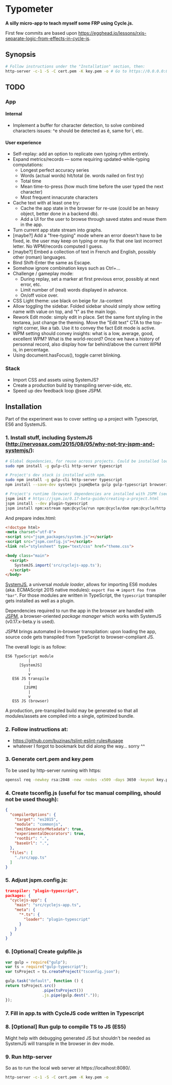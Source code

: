 Typometer
=========

**A silly micro-app to teach myself some FRP using Cycle.js.**

First few commits are based upon https://egghead.io/lessons/rxjs-separate-logic-from-effects-in-cycle-js.

## Synopsis

``` sh
# Follow instructions under the "Installation" section, then:
http-server -c-1 -S -C cert.pem -K key.pem -o # Go to https://0.0.0.0:8080/
```

## TODO

### App

#### Internal

* Implement a buffer for character detection, to solve combined characters issues: ^e should be detected as ê, same for ï, etc.

#### User experience

* Self-replay: add an option to replicate own typing rythm entirely.
* Expand metrics/records — some requiring updated-while-typing computations:
  * Longest perfect accuracy series
  * Words (actual words) hit/total (ie. words nailed on first try)
  * Total time
  * Mean time-to-press (how much time before the user typed the next character)
  * Most frequent innacurate characters
* Cache text with at least one try:
  * Cache the app state in the browser for re-use (could be an heavy object, better done in a backend db).
  * Add a UI for the user to browse through saved states and reuse them in the app.
* Turn current app state stream into graphs.
* [maybe?] Add a "free-typing" mode where an error doesn't have to be fixed, ie. the user may keep on typing or may fix that one last incorrect letter. No WPM/records computed I guess.
* [maybe?] Embed a collection of text in French and English, possibly other (roman) languages.
* Bind Shift-Enter the same as Escape.
* Somehow ignore combination keys such as Ctrl+…
* Challenge / gameplay mode:
  * During replay, set a marker at first previous error, possibly at next error, etc.
  * Limit number of (real) words displayed in advance.
  * On/off voice over.
* CSS Light theme: use black on beige for .ta-content
* Allow toggling the sidebar. Folded sidebar should simply show setting name with value on top, and "t" as the main logo.
* Rework Edit mode: simply edit in place. Set the same font styling in the textarea, just change the theming. Move the "Edit text" CTA to the top-right corner, like a tab. Use it to convey the fact Edit mode is active.
* WPM setting should convey insights: what is a low, average, good, excellent WPM? What is the world-record? Once we have a history of personnal record, also display how far behind/above the current WPM is, in percentage.
* Using document.hasFocus(), toggle carret blinking.

### Stack

* Import CSS and assets using SystemJS?
* Create a production build by transpiling server-side, etc.
* Speed up dev feedback loop @see JSPM.

## Installation

Part of the experiment was to cover setting up a project with Typescript, ES6 and SystemJS.

### 1. Install stuff, including SystemJS (http://nervosax.com/2015/08/05/why-not-try-jspm-and-systemjs/):

``` sh
# Global depedencies, for reuse across projects. Could be installed locally as well.
sudo npm install -g gulp-cli http-server typescript

# Project's dev stack is installed with npm.
sudo npm install -g gulp-cli http-server typescript
npm install --save-dev systemjs jspm@beta gulp gulp-typescript browserify tsify vinyl-source-stream

# Project's runtime (browser) dependencies are installed with JSPM (see below).
jspm init # https://jspm.io/0.17-beta-guide/creating-a-project.html
jspm install --dev plugin-typescript
jspm install npm:xstream npm:@cycle/run npm:@cycle/dom npm:@cycle/http npm:@cycle/isolate npm:cycle-onionify npm:classnames
```

And prepare index.html:

``` html
<!doctype html>
<meta charset="utf-8">
<script src="jspm_packages/system.js"></script>
<script src="jspm.config.js"></script>
<link rel="stylesheet" type="text/css" href="theme.css">

<body class="main">
  <script>
    SystemJS.import('src/cyclejs-app.ts');
  </script>
</body>
```

[SystemJS](https://github.com/systemjs/systemjs), a universal *module loader*, allows for importing ES6 modules (aka. ECMAScript 2015 native modules): `export Foo` => `import Foo from "bar"`. For those modules are written in TypeScript, the `typescript` transpiler gets installed as well as a plugin.

Dependencies required to run the app in the browser are handled with [JSPM](https://jspm.io/), a browser-oriented *package manager* which works with SystemJS (v0.17.x-beta.y is used).

JSPM brings automated in-browser transpilation: upon loading the app, source code gets transpiled from TypeScript to browser-compliant JS.

The overall logic is as follow:

```
ES6 TypeScript module
          |
      [SystemJS]
          |
          v
   ES6 JS transpile
          |
        [JSPM]
          |
          v
   ES5 JS (browser)
```

A production, pre-transpiled build may be generated so that all modules/assets are compiled into a single, optimized bundle.

### 2. Follow instructions at:

* https://github.com/buzinas/tslint-eslint-rules#usage
* whatever I forgot to bookmark but did along the way… sorry ^^

### 3. Generate cert.pem and key.pem

To be used by http-server running with https:

``` sh
openssl req -newkey rsa:2048 -new -nodes -x509 -days 3650 -keyout key.pem -out cert.pem
```
### 4. Create tsconfig.js (useful for tsc manual compiling, should not be used though):

``` json
{
  "compilerOptions": {
    "target": "es2015",
    "module": "commonjs",
    "emitDecoratorMetadata": true,
    "experimentalDecorators": true,
    "rootDir": ".",
    "baseUrl": ".",
  },
  "files": [
    "./src/app.ts"
  ]
}
```

### 5. Adjust jspm.config.js:

``` json
transpiler: "plugin-typescript",
packages: {
  "cyclejs-app": {
    "main": "src/cyclejs-app.ts",
    "meta": {
      "*.ts": {
        "loader": "plugin-typescript"
      }
    }
  }
}
```

### 6. [Optional] Create gulpfile.js

``` js
var gulp = require("gulp");
var ts = require("gulp-typescript");
var tsProject = ts.createProject("tsconfig.json");

gulp.task("default", function () {
return tsProject.src()
                .pipe(tsProject())
                .js.pipe(gulp.dest("."));
});
```

### 7. Fill in app.ts with CycleJS code written in Typescript

### 8. [Optional] Run gulp to compile TS to JS (ES5)

Might help with debugging generated JS but shouldn't be needed as SystemJS will transpile in the browser in dev mode.

### 9. Run http-server

So as to run the local web server at https://localhost:8080/.

``` sh
http-server -c-1 -S -C cert.pem -K key.pem -o
```

